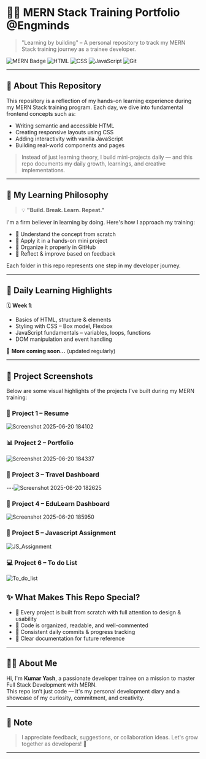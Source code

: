 # 👨‍💻 MERN Stack Training Portfolio @Engminds

> "Learning by building" – A personal repository to track my MERN Stack training journey as a trainee developer.

![MERN Badge](https://img.shields.io/badge/MERN-Training-blueviolet?style=flat-square&logo=react)
![HTML](https://img.shields.io/badge/HTML-%3C%2F%3E-orange?logo=html5) 
![CSS](https://img.shields.io/badge/CSS-%23-blue?logo=css3)
![JavaScript](https://img.shields.io/badge/JavaScript-ES6-yellow?logo=javascript)
![Git](https://img.shields.io/badge/Git-Enabled-informational?logo=git)

---

## 📖 About This Repository

This repository is a reflection of my hands-on learning experience during my MERN Stack training program. Each day, we dive into fundamental frontend concepts such as:

- Writing semantic and accessible HTML  
- Creating responsive layouts using CSS  
- Adding interactivity with vanilla JavaScript  
- Building real-world components and pages  

> Instead of just learning theory, I build mini-projects daily — and this repo documents my daily growth, learnings, and creative implementations.

---

## 🚀 My Learning Philosophy

> 💡 **"Build. Break. Learn. Repeat."**

I'm a firm believer in learning by doing. Here's how I approach my training:

- 🧠 Understand the concept from scratch  
- 🔨 Apply it in a hands-on mini project  
- 📂 Organize it properly in GitHub  
- 🧾 Reflect & improve based on feedback  

Each folder in this repo represents one step in my developer journey.

---

## 📆 Daily Learning Highlights

🗓️ **Week 1**:  
- Basics of HTML, structure & elements  
- Styling with CSS – Box model, Flexbox  
- JavaScript fundamentals – variables, loops, functions  
- DOM manipulation and event handling  

🔄 **More coming soon...** (updated regularly)

---

## 📸 Project Screenshots

Below are some visual highlights of the projects I've built during my MERN training:

<!-- Upload screenshots to the 'screenshots/' folder and use correct file names -->

### 🧪 Project 1 – Resume 
![Screenshot 2025-06-20 184102](https://github.com/user-attachments/assets/a292d388-6d85-4e80-915a-94629c6872b4)

### 📊 Project 2 – Portfolio 
![Screenshot 2025-06-20 184337](https://github.com/user-attachments/assets/ae6414a0-1ea4-48c3-812c-907bb40cdc00)

### 🛒 Project 3 – Travel Dashboard  
---![Screenshot 2025-06-20 182625](https://github.com/user-attachments/assets/a9272eb2-e9e3-4dbf-a751-a2bc32acceb2)

### 🧪 Project 4 – EduLearn Dashboard  

![Screenshot 2025-06-20 185950](https://github.com/user-attachments/assets/2161f60a-2ed4-474b-8a87-f361bbdf7148)

### 📃 Project 5 – Javascript Assignment 

![JS_Assignment](https://github.com/user-attachments/assets/80daa1f3-b0e2-44af-ba55-02a69abbf1de)

### 💻 Project 6 – To do List

![To_do_list](https://github.com/user-attachments/assets/c1352e6e-e8ea-4a3e-83d0-e52c9b5743a7)




## ✨ What Makes This Repo Special?

- 🧩 Every project is built from scratch with full attention to design & usability  
- 📌 Code is organized, readable, and well-commented  
- 🔁 Consistent daily commits & progress tracking  
- 📝 Clear documentation for future reference  

---

## 🙋‍♂️ About Me

Hi, I'm **Kumar Yash**, a passionate developer trainee on a mission to master Full Stack Development with MERN.  
This repo isn’t just code — it's my personal development diary and a showcase of my curiosity, commitment, and creativity.

---

## 📢 Note

> I appreciate feedback, suggestions, or collaboration ideas. Let's grow together as developers! 🌱

---
